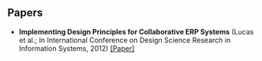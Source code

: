 
## Papers

* **Implementing Design Principles for Collaborative ERP Systems** (Lucas et al.; In International Conference on Design Science Research in Information Systems, 2012) [[Paper]](https://www.researchgate.net/profile/Tamara-Babaian/publication/262159218_Implementing_Design_Principles_for_Collaborative_ERP_Systems/links/55c3fe1808aeb97567402091/Implementing-Design-Principles-for-Collaborative-ERP-Systems.pdf)